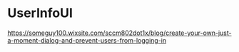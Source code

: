 # UserInfoUI

https://someguy100.wixsite.com/sccm802dot1x/blog/create-your-own-just-a-moment-dialog-and-prevent-users-from-logging-in
